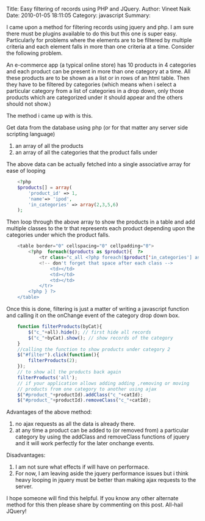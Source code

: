 Title: Easy filtering of records using PHP and JQuery.
Author: Vineet Naik
Date: 2010-01-05 18:11:05
Category: javascript
Summary: 

I came upon a method for filtering records using jquery and php. I am
sure there must be plugins available to do this but this one is super
easy. Particularly for problems where the elements are to be filtered
by multiple criteria and each element falls in more than one criteria
at a time. Consider the following problem.

An e-commerce app (a typical online store) has 10 products in 4
categories and each product can be present in more than one category
at a time. All these products are to be shown as a list or in rows of
an html table. Then they have to be filtered by categories (which
means when i select a particular category from a list of categories in
a drop down, only those products which are categorized under it should
appear and the others should not show.)

The method i came up with is this.

Get data from the database using php (or for that matter any server
side scripting language)

1. an array of all the products 
2. an array of all the categories that the product falls under

The above data can be actually fetched into a single associative array
for ease of looping

```php
    <?php
    $products[] = array(
        'product_id' => 1,
        'name'=> 'ipod',
        'in_categories' => array(2,3,5,6)
    );
```

Then loop through the above array to show the products in a table and
add multiple classes to the tr that represents each product depending
upon the categories under which the product falls.

```php
    <table border="0" cellspacing="0" cellpadding="0">
        <?php  foreach($products as $product){  ?>
            <tr class="c_all <?php foreach($product['in_categories'] as $cat){ echo 'c_' . $cat . ' '; } ?>"> 
            <!-- don't forget that space after each class -->
                <td></td>
                <td></td>
                <td></td>
            </tr>
        <?php } ?>
    </table>
```

Once this is done, filtering is just a matter of writing a javascript
function and calling it on the onChange event of the category drop
down box.

```javascript
    function filterProducts(byCat){
        $("c_"+all).hide(); // first hide all records
        $("c_"+byCat).show(); // show records of the category
    }
    //calling the function to show products under category 2
    $("#filter").click(function(){
        filterProducts(2);
    });
    // to show all the products back again
    filterProducts('all');    
    // if your application allows adding adding ,removing or moving
    // products from one category to another using ajax    
    $("#product_"+productId).addClass("c_"+catId);
    $("#product_"+productId).removeClass("c_"+catId);
```

Advantages of the above method:

1. no ajax requests as all the data is already there.
2. at any time a product can be added to (or removed from) a
   particular category by using the addClass and removeClass functions of
   jquery and it will work perfectly for the later onchange events.

Disadvantages:

1. I am not sure what effects if will have on performace.
2. For now, I am leaving aside the jquery performance issues but i
   think heavy looping in jquery must be better than making ajax requests
   to the server.

I hope someone will find this helpful. If you know any other alternate
method for this then please share by commenting on this post. All-hail
JQuery!
